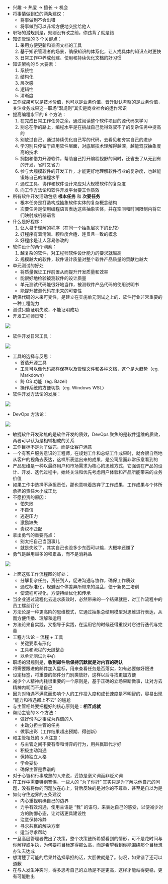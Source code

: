 - 兴趣 -> 热爱 -> 擅长 -> 机会
- 将事情做到位的两条建议：
  - 将事做到不会出错
  - 将事做到可以非常方便地交接给他人
- 职场的潜规则是，规则没有改之前，你违背了就是错
- 知识管理的 3 个关键点：
  1. 采用方便更新和查阅文档的工具
  2. 基于知识管理者的场景，确保知识的体系化，让人找具体的知识点时更快
  3. 日常工作中养成创建、使用和持续优化文档的好习惯
- 知识架构的 5 大要素：
  1. 系统性
  2. 结构化
  3. 层次感
  4. 逻辑性
  5. 清晰度
- 工作成果可以是技术价值，也可以是业务价值，晋升默认考察的是业务价值，关注业务成果这一职场“潜规则”其实是商业社会的运作常识
- 提高编程水平的 8 个方法：
  1. 在完成日常工作任务之余，通过阅读整个软件项目的源代码来学习
  2. 别总在学的路上，编程水平是在挑战自己觉得驾驭不了的复杂任务中提高的
  3. 别放过自己，通过持续优化自己写的代码，去看见和夯实自己的进步
  4. 学习别只停留于应用软件层面，对底层技术理解得越深，越能驾驭抽象度高的技术
  5. 拥抱和借力开源软件，帮助自己打开编程视野的同时，还省去了从无到有的开发，省时又省力
  6. 参与大规模软件的开发工作，才能更好地理解软件行业的复杂度，也越能锻炼自己的编程水平
  7. 通过工具、协作和软件设计来应对大规模软件的复杂度
  8. 向工作方法论和软件开发平台要工作质效
- 所有软件开发活动包括 **根本任务** 和 **次要任务**
  - 根本任务是打造构成抽象软件实体的复杂概念结构
  - 次要任务是使用编程语言表达这些抽象实体，并在空间和时间限制内将它们映射成机器语言
- 什么是好程序：
  1. 让人易于理解的程序（在同一个抽象层次下的比较）
  2. 好程序有着清晰、颗粒度合适、连贯且一致的概念
  3. 好程序是让人容易修改的
- 软件设计的两个洞察：
  1. 越复杂的软件，对工程师软件设计能力的要求就越高
  2. 规模越大的软件，软件设计质量对整个软件产品质量的贡献也越大
- 单元测试的好处
  - 将质量保证工作前置从而提升开发质量和效率
  - 能很好地检验被测软件的设计质量
  - 单元测试代码能很好地当作，被测软件产品代码的使用说明书
  - 能提升被测代码在未来的可变性
- 确保代码的未来可变性，是建立在实施单元测试之上的、软件行业非常重要的一种工程能力
- 测试只能证明失败，不能证明成功
- 开发工程师日常：

![](/assets/geektime/engineer_daily_activity.png)

- 软件开发日常工具：

![](/assets/geektime/engineer_daily_tool.png)

- 工具的选择与反思：
  - 首选开源工具
  - 工具可以像代码那样保存以及管理文件和各种文档，这个是大趋势（eg. Markdown）
  - 跨 OS 功能（eg. Bazel）
  - 操作系统的方便切换（eg. Windows WSL）
- 软件开发方法论的发展：

![](/assets/geektime/software_devlopment_envolve.png)

- DevOps 方法论：

![](/assets/geektime/devops_flow.png)

- 敏捷软件开发聚焦的是软件开发的质效，DevOps 聚焦的是软件运维的质效，两者可以认为是相辅相成的关系
- 工作目标不是为了做完，而是让客户满意
- 一个有客户服务意识的工程师，在规划工作和总结工作成果时，就会很自然地从客户的视角去表达，这样所表达出来的成果，是公司层面非常乐意看到的
- 产品思维是一种以最终用户和市场需求为核心的思维方式，它强调在产品的设计、开发、迭代过程中，始终关注和优先考虑用户体验和产品所能带来的业务价值
- 如果工作中选择不承担责任，那也意味着放弃了工作成果，工作成果与个体所承担的责任大小成正比
- 不愿担责的原因：
  - 怕失败
  - 不自信
  - 逃避压力
  - 激励缺失
  - 责权不匹配
- 拿出勇气的重要亮点：
  - 别太把自己当回事儿
  - 就是失败了，其实自己也没多少东西可以输，大概率还赚了
- 勇气是越用越多的积累品，而不是消耗品

![](/assets/geektime/engineer_work_steps.png)

- 上面这张工作流程图的好处：
  - 分解复杂任务，责任到人，促进沟通与协作，确保工作质效
  - 通过标准化，规避因个体差异所带来的混乱，便于新员工培训
  - 使流程可视化，方便持续优化和传承
- 当企业通过流程化去追求质效时，必然带来的一个结果就是，对工作流程中的员工螺丝钉化
- 方法论是一种更高阶的思维模式，它通过抽象总结用模型对思维进行表达，从而方便传播、理解和运用
- 方法论来自实践，又指导于实践，在运用它的时候还得重视对它进行迭代与完善
- 工程方法论 = 流程 + 工具
  - 关键要素有形化
  - 工具和流程的无缝整合
  - 以单元测试为中心
- 职场的潜规则是，**收到邮件后保持沉默就是对内容的确认**
- 将需要跟进的邮件加入星标，用来查看任务是否落实，如有必要做好跟进
- 设定标签，将重要的邮件分门别类放好，这样以后寻找更加方便
- 减少个人精神内耗很重要的一个原则是，基于正确的立场果断做事，让对方去精神内耗而不是自己
- 因为对待遇不满意而影响个人的工作投入度和成长速度是不明智的，容易出现 “能力和待遇都上不去” 的尴尬
- 与主管相处要把握好的核心原则是：**相互成就**
- 帮助主管的 3 个方法：
  - 做好份内之事成为靠谱的人
  - 主动分担主管的任务
  - 做事出彩（工作结果超出预期、得创新）
- 和主管相处的 5 点注意：
  - 与主管之间不要有零和博弈的行为，用共赢取代才好
  - 积极主动沟通
  - 保持独立人格
  - 学会妥协
  - 确保主管是靠谱的
- 对于心智和行事成熟的人来说，妥协是褒义词而非贬义词
- 在工作中需要特别警惕，一些人的 “为了你好” 其实只是为了解决他自己的问题，没有将你的问题放在心上，背后反映的是对你的不尊重，甚至是自以为是
- 如何守住边界的五条建议
  - 内心重视明确自己的边界
  - 力争有效沟通，使用主语是 “我” 的语句，来表达自己的感受，以便减少对方的防御心态，让对话更具建设性
  - 注意保持冷静
  - 寻求共赢的解决方案
  - 适当寻求帮助
- 一旦高层管理者做出了决策，整个决策链所希望看到的情形，可不是花时间与你解释或争执，为何要将目标定得那么高，而是希望看到你能围绕那个目标想办法去达成
- 想清楚了可能的后果并选择承担的话，大胆做就是了。何况，如果错了还可以道歉
- 在与人发生冲突时，得多思考自己的立场是不是更高，这样才能站得更稳，更有可能胜出